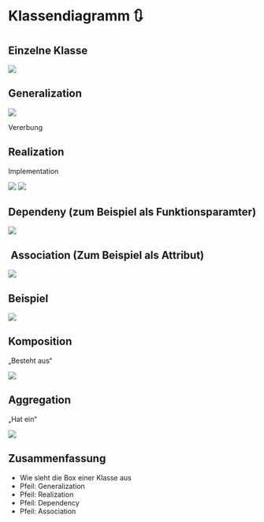 # Klassendiagramm 🔃

## Einzelne Klasse
![][image-1]


## Generalization

![][image-2]

Vererbung

## Realization

Implementation

![][image-3]
![][image-4]

## Dependeny (zum Beispiel als Funktionsparamter)

![][image-5]

##  Association (Zum Beispiel als Attribut)

![][image-6]

## Beispiel

![][image-7]

## Komposition

„Besteht aus“

![][image-8]

## Aggregation

„Hat ein“

![][image-9]


## Zusammenfassung
- Wie sieht die Box einer Klasse aus
- Pfeil: Generalization
- Pfeil: Realization
- Pfeil: Dependency
- Pfeil: Association

[image-1]:	assets/DraggedImage.tiff
[image-2]:	assets/DraggedImage-1.tiff
[image-3]:	assets/DraggedImage-2.tiff
[image-4]:	assets/DraggedImage-3.tiff
[image-5]:	assets/DraggedImage-4.tiff
[image-6]:	assets/DraggedImage-5.tiff
[image-7]:	assets/DraggedImage-6.tiff
[image-8]:	assets/Bildschirm%C2%ADfoto%202023-01-15%20um%2014.50.01.png
[image-9]:	assets/Bildschirm%C2%ADfoto%202023-01-15%20um%2014.50.27.png